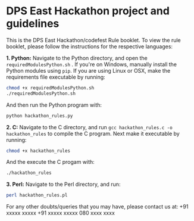 # DPS East Hackathon project and guidelines
This is the DPS East Hackathon/codefest Rule booklet. To view the rule booklet, please follow the instructions for the respective languages:

**1. Python:**
  Navigate to the Python directory, and open the ```requiredModulesPython.sh``` . If you're on Windows, manually install   the Python modules using ```pip```. If you are using Linux or OSX, make the requirements file executable by running:
  ```bash
  chmod +x requiredModulesPython.sh
  ./requiredModulesPython.sh
  ```
  And then run the Python program with:
  ```bash
  python hackathon_rules.py
  ```

**2. C:**
  Navigate to the C directory, and run ```gcc hackathon_rules.c -o hackathon_rules``` to compile the C program. Next     make   it executable by running:
  ```bash
  chmod +x hackathon_rules
  ```
  And the execute the C progam with:
  ```bash
  ./hackathon_rules
  ```
  
  **3. Perl:**
  Navigate to the Perl directory, and run:
  ```bash
  perl hackathon_rules.pl
  ```

For any other doubts/queries that you may have, please contact us at:
	+91 xxxxx xxxxx
	+91 xxxxx xxxxx
	080 xxxx xxxx
